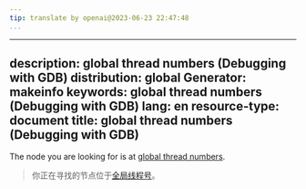 ```yaml
---
tip: translate by openai@2023-06-23 22:47:48
...
```

---
description: global thread numbers (Debugging with GDB)
distribution: global
Generator: makeinfo
keywords: global thread numbers (Debugging with GDB)
lang: en
resource-type: document
title: global thread numbers (Debugging with GDB)
---

The node you are looking for is at [global thread numbers](Threads.html#global-thread-numbers).

> 你正在寻找的节点位于[全局线程号](Threads.html#global-thread-numbers)。
